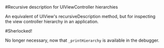 #Recursive description for UIViewController hierarchies

An equivalent of UIView's recursiveDescription method, but for inspecting the view controller hierarchy in an application. 

#Sherlocked!

No longer necessary, now that `_printHierarchy` is available in the debugger.
